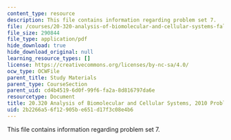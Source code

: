 ```yaml
---
content_type: resource
description: This file contains information regarding problem set 7.
file: /courses/20-320-analysis-of-biomolecular-and-cellular-systems-fall-2012/2b2266a56f12905be651d17f3c08e4b6_MIT20_320F12_Fa2010_PS7.pdf
file_size: 290844
file_type: application/pdf
hide_download: true
hide_download_original: null
learning_resource_types: []
license: https://creativecommons.org/licenses/by-nc-sa/4.0/
ocw_type: OCWFile
parent_title: Study Materials
parent_type: CourseSection
parent_uid: cd4b4519-6d0f-99f6-fa2a-8d816797da6e
resourcetype: Document
title: 20.320 Analysis of Biomolecular and Cellular Systems, 2010 Problem Set 7
uid: 2b2266a5-6f12-905b-e651-d17f3c08e4b6
---
```

This file contains information regarding problem set 7.